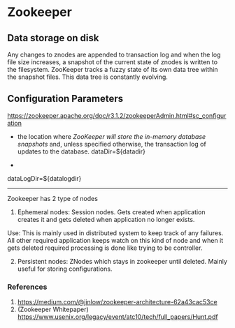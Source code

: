 # Zookeeper

## Data storage on disk
Any changes to znodes are appended to transaction log and when the log file size increases, a snapshot of the current state of znodes is written to the filesystem. ZooKeeper tracks a fuzzy state of its own data tree within the snapshot files. This data tree is constantly evolving.


## Configuration Parameters
https://zookeeper.apache.org/doc/r3.1.2/zookeeperAdmin.html#sc_configuration

- the location where *ZooKeeper will store the in-memory database snapshots* and, unless specified otherwise, the transaction log of updates to the database.
dataDir=${datadir}

- 
dataLogDir=${datalogdir}

---
Zookeeper has 2 type of nodes
1. Ephemeral nodes: Session nodes. Gets created when application creates it and gets deleted when application no longer exists.

Use: This is mainly used in distributed system to keep track of any failures. All other required application keeps watch on this kind of node and when it gets deleted required processing is done like trying to be controller.

2. Persistent nodes: ZNodes which stays in zookeeper until deleted. Mainly useful for storing configurations.


### References
1. https://medium.com/@jinlow/zookeeper-architecture-62a43cac53ce
2. (Zookeeper Whitepaper) https://www.usenix.org/legacy/event/atc10/tech/full_papers/Hunt.pdf
